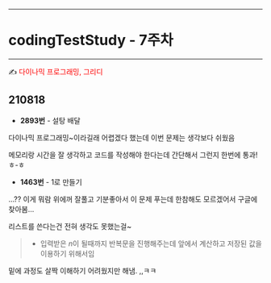 
-----
# codingTestStudy - 7주차
-----

✍ <span style="color:red"> 다이나믹 프로그래밍, 그리디 </span>

## 210818
- **2893번** - 설탕 배달

다이나믹 프로그래밍~이라길래 어렵겠다 했는데 이번 문제는 생각보다 쉬웠음

메모리랑 시간을 잘 생각하고 코드를 작성해야 한다는데 간단해서 그런지 한번에 통과! ㅎ-ㅎ

- **1463번** - 1로 만들기
 
...?? 이게 뭐람 위에꺼 잘풀고 기분좋아서 이 문제 푸는데 한참해도 모르겠어서 구글에 찾아봄...

리스트를 쓴다는건 전혀 생각도 못했는걸~

> - 입력받은 *n*이 될때까지 반복문을 진행해주는데 앞에서 계산하고 저장된 값을 이용하기 위해서임

밑에 과정도 살짝 이해하기 어려웠지만 해냄. ,,ㅋㅋ

